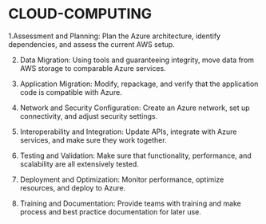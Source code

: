 # CLOUD-COMPUTING
1.Assessment and Planning: Plan the Azure architecture, identify dependencies, and assess the current AWS setup.

2. Data Migration: Using tools and guaranteeing integrity, move data from AWS storage to comparable Azure services.

3. Application Migration: Modify, repackage, and verify that the application code is compatible with Azure.

4. Network and Security Configuration: Create an Azure network, set up connectivity, and adjust security settings.

5. Interoperability and Integration: Update APIs, integrate with Azure services, and make sure they work together.

6. Testing and Validation: Make sure that functionality, performance, and scalability are all extensively tested.

7. Deployment and Optimization: Monitor performance, optimize resources, and deploy to Azure.

8. Training and Documentation: Provide teams with training and make process and best practice documentation for later use.

